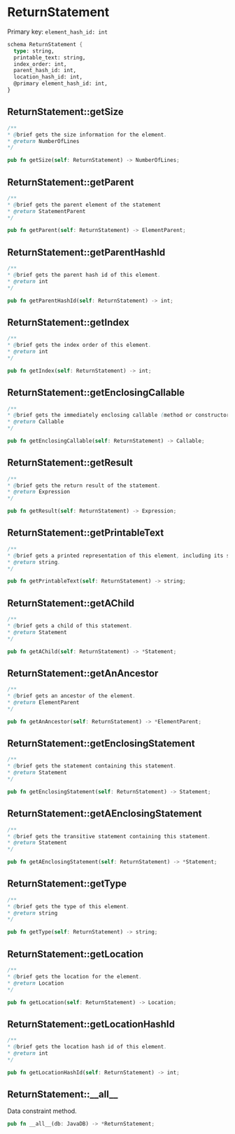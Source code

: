 # ReturnStatement

Primary key: `element_hash_id: int`

```rust
schema ReturnStatement {
  type: string,
  printable_text: string,
  index_order: int,
  parent_hash_id: int,
  location_hash_id: int,
  @primary element_hash_id: int,
}
```
## ReturnStatement::getSize

```java
/**
* @brief gets the size information for the element.
* @return NumberOfLines
*/
```
```rust
pub fn getSize(self: ReturnStatement) -> NumberOfLines;
```
## ReturnStatement::getParent

```java
/**
* @brief gets the parent element of the statement
* @return StatementParent 
*/
```
```rust
pub fn getParent(self: ReturnStatement) -> ElementParent;
```
## ReturnStatement::getParentHashId

```java
/**
* @brief gets the parent hash id of this element.
* @return int
*/
```
```rust
pub fn getParentHashId(self: ReturnStatement) -> int;
```
## ReturnStatement::getIndex

```java
/**
* @brief gets the index order of this element.
* @return int
*/
```
```rust
pub fn getIndex(self: ReturnStatement) -> int;
```
## ReturnStatement::getEnclosingCallable

```java
/**
* @brief gets the immediately enclosing callable (method or constructor) whose body contains this statement.
* @return Callable 
*/
```
```rust
pub fn getEnclosingCallable(self: ReturnStatement) -> Callable;
```
## ReturnStatement::getResult

```java
/**
* @brief gets the return result of the statement.
* @return Expression 
*/
```
```rust
pub fn getResult(self: ReturnStatement) -> Expression;
```
## ReturnStatement::getPrintableText

```java
/**
* @brief gets a printed representation of this element, including its structure where applicable.
* @return string.
*/
```
```rust
pub fn getPrintableText(self: ReturnStatement) -> string;
```
## ReturnStatement::getAChild

```java
/**
* @brief gets a child of this statement.
* @return Statement 
*/
```
```rust
pub fn getAChild(self: ReturnStatement) -> *Statement;
```
## ReturnStatement::getAnAncestor

```java
/**
* @brief gets an ancestor of the element.
* @return ElementParent 
*/
```
```rust
pub fn getAnAncestor(self: ReturnStatement) -> *ElementParent;
```
## ReturnStatement::getEnclosingStatement

```java
/**
* @brief gets the statement containing this statement.
* @return Statement 
*/
```
```rust
pub fn getEnclosingStatement(self: ReturnStatement) -> Statement;
```
## ReturnStatement::getAEnclosingStatement

```java
/**
* @brief gets the transitive statement containing this statement.
* @return Statement 
*/
```
```rust
pub fn getAEnclosingStatement(self: ReturnStatement) -> *Statement;
```
## ReturnStatement::getType

```java
/**
* @brief gets the type of this element.
* @return string
*/
```
```rust
pub fn getType(self: ReturnStatement) -> string;
```
## ReturnStatement::getLocation

```java
/**
* @brief gets the location for the element.
* @return Location
*/
```
```rust
pub fn getLocation(self: ReturnStatement) -> Location;
```
## ReturnStatement::getLocationHashId

```java
/**
* @brief gets the location hash id of this element.
* @return int
*/
```
```rust
pub fn getLocationHashId(self: ReturnStatement) -> int;
```
## ReturnStatement::\_\_all\_\_

Data constraint method.

```rust
pub fn __all__(db: JavaDB) -> *ReturnStatement;
```

